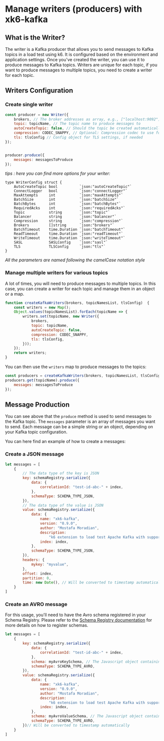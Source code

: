 # Manage writers (producers) with xk6-kafka

## What is the Writer?

The writer is a Kafka producer that allows you to send messages to Kafka topics in a load test using k6. It is configured based on the environment and application settings.
Once you've created the writer, you can use it to produce messages to Kafka topics.
Writers are unique for each topic, if you want to produce messages to multiple topics, you need to create a writer for each topic.

## Writers Configuration
### Create single writer
```javascript
const producer = new Writer({
    brokers, // The broker addresses as array, e.g., ["localhost:9092"]
    topic: topicName, // The topic name to produce messages to
    autoCreateTopic: false, // Should the topic be created automatically if it doesn't exist?
    compression: CODEC_SNAPPY, // Optional: Compression codec to use for messages
    tls: tlsConfig // Config object for TLS settings, if needed
});


producer.produce({
    messages: messagesToProduce
});
```

_tips : here you can find more options for your writer:_

```golang
type WriterConfig struct {
	AutoCreateTopic bool          `json:"autoCreateTopic"`
	ConnectLogger   bool          `json:"connectLogger"`
	MaxAttempts     int           `json:"maxAttempts"`
	BatchSize       int           `json:"batchSize"`
	BatchBytes      int           `json:"batchBytes"`
	RequiredAcks    int           `json:"requiredAcks"`
	Topic           string        `json:"topic"`
	Balancer        string        `json:"balancer"`
	Compression     string        `json:"compression"`
	Brokers         []string      `json:"brokers"`
	BatchTimeout    time.Duration `json:"batchTimeout"`
	ReadTimeout     time.Duration `json:"readTimeout"`
	WriteTimeout    time.Duration `json:"writeTimeout"`
	SASL            SASLConfig    `json:"sasl"`
	TLS             TLSConfig     `json:"tls"`
}
```

_All the parameters are named following the camelCase notation style_


### Manage multiple writers for various topics
A lot of times, you will need to produce messages to multiple topics. In this case, you can create a writer for each topic and manage them in an object or a map.
```javascript
function createKafkaWriters(brokers, topicNamesList, tlsConfig)  {
    const writers = new Map();
    Object.values(topicNamesList).forEach(topicName => {
        writers.set(topicName, new Writer({
            brokers,
            topic: topicName,
            autoCreateTopic: false,
            compression: CODEC_SNAPPY,
            tls: tlsConfig,
        }));
    });
    return writers;
}
```
You can then use the `writers` map to produce messages to the topics:
```javascript
const producers = createKafkaWriters(brokers, topicNamesList, tlsConfig);
producers.get(topicName).produce({
    messages: messagesToProduce
});
```

## Message Production

You can see above that the `produce` method is used to send messages to the Kafka topic. 
The `messages` parameter is an array of messages you want to send. 
Each message can be a simple string or an object, depending on your Kafka topic configuration.

You can here find an example of how to create a messages:

### Create a JSON message

```javascript
let messages = [
    {
        // The data type of the key is JSON
        key: schemaRegistry.serialize({
            data: {
                correlationId: "test-id-abc-" + index,
            },
            schemaType: SCHEMA_TYPE_JSON,
        }),
        // The data type of the value is JSON
        value: schemaRegistry.serialize({
            data: {
                name: "xk6-kafka",
                version: "0.9.0",
                author: "Mostafa Moradian",
                description:
                    "k6 extension to load test Apache Kafka with support for Avro messages",
                index: index,
            },
            schemaType: SCHEMA_TYPE_JSON,
        }),
        headers: {
            mykey: "myvalue",
        },
        offset: index,
        partition: 0,
        time: new Date(), // Will be converted to timestamp automatically
    }
]
```

### Create an AVRO message
For this usage, you'll need to have the Avro schema registered in your Schema Registry.
Please refer to the [Schema Registry documentation](./schema-registry.md) for more details on how to register schemas.
```javascript
let messages = [
    {
        key: schemaRegistry.serialize({
            data: {
                correlationId: "test-id-abc-" + index,
            },
            schema: myAvroKeySchema, // The Javascript object containing Avro schema for the key
            schemaType: SCHEMA_TYPE_AVRO,
        }),
        value: schemaRegistry.serialize({
            data: {
                name: "xk6-kafka",
                version: "0.9.0",
                author: "Mostafa Moradian",
                description:
                    "k6 extension to load test Apache Kafka with support for Avro messages",
                index: index,
            },
            schema: myAvroValueSchema, // The Javascript object containing Avro schema for the key
            schemaType: SCHEMA_TYPE_AVRO,
        })// Will be converted to timestamp automatically
    }
]
```
